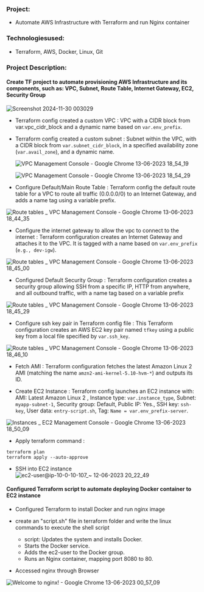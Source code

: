 
### Project: 
* Automate AWS Infrastructure with Terraform  and run Nginx container 
### Technologiesused: 
* Terraform, AWS, Docker, Linux, Git

### Project Description:

#### Create TF project to automate provisioning AWS Infrastructure and its components, such as: VPC, Subnet, Route Table, Internet Gateway, EC2, Security Group


![Screenshot 2024-11-30 003029](https://github.com/user-attachments/assets/138aa862-92f5-4357-b3b7-999d9fe7232b)

* Terraform config  created a custom VPC  : VPC with a CIDR block from var.vpc_cidr_block and a dynamic name based on ```var.env_prefix```.
* Terraform config created a custom subnet : Subnet within the VPC, with a CIDR block from ```var.subnet_cidr_block```, in a specified availability zone (```var.avail_zone```), and a dynamic name.

     
     
     ![VPC Management Console - Google Chrome 13-06-2023 18_54_19](https://github.com/Rajib-Mardi/terrraform/assets/96679708/babb7b5e-39b8-40c9-b174-77aeca620d7c)



   ![VPC Management Console - Google Chrome 13-06-2023 18_54_29](https://github.com/Rajib-Mardi/terrraform/assets/96679708/7a99bc23-1fc3-4353-ae64-1b35d6d09027)

  
*  Configure Default/Main Route Table : Terraform config   the default route table for a VPC to route all traffic (0.0.0.0/0) to an Internet Gateway, and adds a name tag using a variable prefix.




![Route tables _ VPC Management Console - Google Chrome 13-06-2023 18_44_35](https://github.com/Rajib-Mardi/terrraform/assets/96679708/370d73b7-5a64-4525-80ea-8662a8980b27)

* Configure the internet gateway to allow the vpc to connect to the internet : Terraform configuration creates an Internet Gateway and attaches it to the VPC. It is tagged with a name based on ```var.env_prefix``` (```e.g., dev-igw```).



![Route tables _ VPC Management Console - Google Chrome 13-06-2023 18_45_00](https://github.com/Rajib-Mardi/terrraform/assets/96679708/36dc4f71-4600-43fd-824d-580c30f73db3)


*  Configured Default Security Group :   Terraform configuration creates a security group allowing SSH from a specific IP, HTTP from anywhere, and all outbound traffic, with a name tag based on a variable prefix



![Route tables _ VPC Management Console - Google Chrome 13-06-2023 18_45_29](https://github.com/Rajib-Mardi/terrraform/assets/96679708/a23a649e-4218-45ef-adb5-730d547dc196)


* Configure ssh key pair in Terraform config file : This Terraform configuration creates an AWS EC2 key pair named ```tfkey``` using a public key from a local file specified by ```var.ssh_key```.



![Route tables _ VPC Management Console - Google Chrome 13-06-2023 18_46_10](https://github.com/Rajib-Mardi/terrraform/assets/96679708/d0e0bdad-9df4-4534-8d15-22471dd87a4b)




 * Fetch AMI :  Terraform configuration fetches the latest Amazon Linux 2 AMI (matching the name ```amzn2-ami-kernel-5.10-hvm-*```) and outputs its ID.

* Create EC2 Instance : Terraform config launches an EC2 instance with: AMI: Latest Amazon Linux 2 , Instance type: ```var.instance_type```,  Subnet: ```myapp-subnet-1```, Security group: Default,  Public IP: Yes., SSH key: ```ssh-key```, User data: ```entry-script.sh```, Tag: ```Name = var.env_prefix-server```. 









![Instances _ EC2 Management Console - Google Chrome 13-06-2023 18_50_09](https://github.com/Rajib-Mardi/terrraform/assets/96679708/d51db805-96d4-4d42-a673-8f2c805d03bd)


* Apply terraform command : 
```
terraform plan
terraform apply --auto-approve 
```


* SSH into EC2 instance
![ec2-user@ip-10-0-10-107_~ 12-06-2023 20_22_49](https://github.com/Rajib-Mardi/terrraform/assets/96679708/a0ead0f1-7ec5-48d9-a02c-5a6e93cf0909)

#### Configured  Terraform  script to automate deploying Docker container to EC2 instance
   * Configured Terraform to install Docker and run nginx image
   *  create an "script.sh" file in terraform folder and write the linux commands to execute the shell script
      *  script: Updates the system and installs Docker.
      *  Starts the Docker service.
      *  Adds the ec2-user to the Docker group.
      *  Runs an Nginx container, mapping port 8080 to 80.

   *  Accessed nginx through Browser
 
 
 ![Welcome to nginx! - Google Chrome 13-06-2023 00_57_09](https://github.com/Rajib-Mardi/terrraform/assets/96679708/8a2cb1ca-bf94-4f5d-84a5-f900a4979202)


    
    


